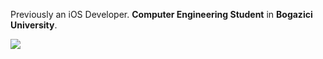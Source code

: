 Previously an iOS Developer. **Computer Engineering Student** in **Bogazici University**.

<a href="https://github.com/antonkomarev/github-profile-views-counter">
    <img src="https://komarev.com/ghpvc/?username=omertalib42">
</a>
